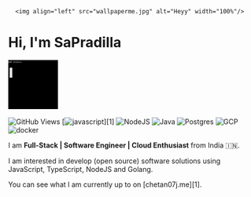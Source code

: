       <img align="left" src="wallpaperme.jpg" alt="Heyy" width="100%"/>
# Hi, I'm SaPradilla 
<img src="hw.gif" width="20%" height="100px" >

![GitHub Views](https://komarev.com/ghpvc/?username=Chetan07j&color=FAC151)
[![javascript](https://img.shields.io/badge/JavaScript-Fan-FAC151.svg?logo=javascript&logoWidth=20)][1]
![NodeJS](https://img.shields.io/badge/Node.js-6DA55F?logo=node.js&logoWidth=20&logoColor=white)
![Java](https://img.shields.io/badge/Java-ED8B00?logo=java&logoColor=white)
![Postgres](https://img.shields.io/badge/Postgres-%23316192?logo=postgresql&logoWidth=20&logoColor=white)
![GCP](https://img.shields.io/badge/Google_Cloud-4285F4?logo=google-cloud&logoColor=white)
![docker](https://img.shields.io/badge/Docker-2CA5E0?logo=docker&logoColor=white)


I am **Full-Stack | Software Engineer | Cloud Enthusiast** from India :india:.

I am interested in develop (open source) software solutions using JavaScript, TypeScript, NodeJS and Golang.

You can see what I am currently up to on [chetan07j.me][1].

